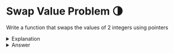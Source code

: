 # Swap Value Problem 🌗
Write a function that swaps the values of 2 integers using pointers


<details>
<summary>Explanation</summary>
<br>
</details>


<details>
<summary>Answer</summary>
<br>

``` c
void 
swap(int * val1, int * val2){
	int temp = *val1;
	*val1 = *val2;
	*val2 = temp;
}
```

</details>
